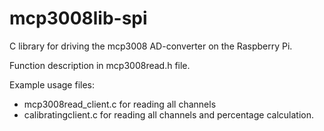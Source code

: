 mcp3008lib-spi
==============

C library for driving the mcp3008 AD-converter on the Raspberry Pi.

Function description in mcp3008read.h file.

Example usage files: 
- mcp3008read_client.c for reading all channels
- calibratingclient.c for reading all channels and percentage calculation.
